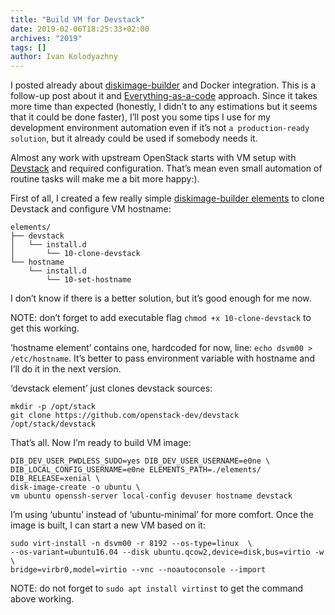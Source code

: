 ```yaml
---
title: "Build VM for Devstack"
date: 2019-02-06T18:25:33+02:00
archives: "2019"
tags: []
author: Ivan Kolodyazhny
---
```


I posted already about
[diskimage-builder](https://blog.e0ne.info/post/diskimage-builder-in-docker/)
and Docker integration. This is a follow-up post about it and
[Everything-as-a-code](https://blog.e0ne.info/post/everything-as-a-code/)
approach. Since it takes more time than expected (honestly, I didn’t to any
estimations but it seems that it could be done faster), I’ll post you some tips
I use for my development environment automation even if it’s not
`a production-ready solution`, but it already could be used if somebody needs
it.

Almost any work with upstream OpenStack starts with VM setup with
[Devstack](https://github.com/openstack-dev/devstack) and required
configuration. That’s mean even small automation of routine tasks will make me
a bit more happy:).

First of all, I created a few really simple
[diskimage-builder elements](shttps://docs.openstack.org/diskimage-builder/latest/developer/developing_elements.html)
to clone Devstack and configure VM hostname:

```
elements/
├── devstack
│   └── install.d
│       └── 10-clone-devstack
└── hostname
    └── install.d
        └── 10-set-hostname

```

I don’t know if there is a better solution, but it’s good enough for me now.

NOTE: don’t forget to add executable flag `chmod +x 10-clone-devstack`
to get this working.

‘hostname element’ contains one, hardcoded for now, line:
`echo dsvm00 > /etc/hostname`. It’s better to pass environment variable with
hostname and I’ll do it in the next version.

‘devstack element’ just clones devstack sources:

```
mkdir -p /opt/stack
git clone https://github.com/openstack-dev/devstack /opt/stack/devstack
```

That’s all. Now I’m ready to build VM image:

```
DIB_DEV_USER_PWDLESS_SUDO=yes DIB_DEV_USER_USERNAME=e0ne \
DIB_LOCAL_CONFIG_USERNAME=e0ne ELEMENTS_PATH=./elements/ DIB_RELEASE=xenial \
disk-image-create -o ubuntu \
vm ubuntu openssh-server local-config devuser hostname devstack
```

I’m using ‘ubuntu’ instead of ‘ubuntu-minimal’ for more comfort. Once the
image is built, I can start a new VM based on it:

```
sudo virt-install -n dsvm00 -r 8192 --os-type=linux  \
--os-variant=ubuntu16.04 --disk ubuntu.qcow2,device=disk,bus=virtio -w \
bridge=virbr0,model=virtio --vnc --noautoconsole --import
```

NOTE: do not forget to `sudo apt install virtinst` to get the command above
working.
